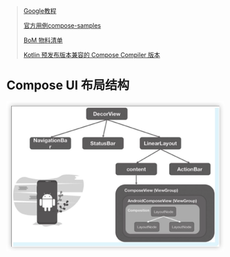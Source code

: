 > [Google教程](https://developer.android.com/jetpack/compose/setup?hl=zh-cn#bom-version-mapping)
>
> [官方用例compose-samples](https://github.com/android/compose-samples)
>
> [BoM 物料清单](https://developer.android.com/jetpack/compose/bom/bom?hl=zh-cn)
>
> [Kotlin 预发布版本兼容的 Compose Compiler 版本](https://developer.android.com/jetpack/androidx/releases/compose-kotlin?hl=zh-cn)
>
> 

# Compose UI 布局结构

![Compose UI 布局结构](ComposeUi结构.png)

